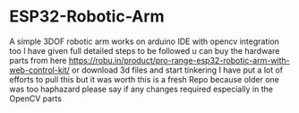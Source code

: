# ESP32-Robotic-Arm
A simple 3DOF robotic arm works on arduino IDE with opencv integration too
I have given full detailed steps to be followed u can buy the hardware parts from here
https://robu.in/product/pro-range-esp32-robotic-arm-with-web-control-kit/
or download 3d files and start tinkering
I have put a lot of efforts to pull this but it was worth this is a fresh Repo because older one was too haphazard please say if any changes required especially in the OpenCV parts
